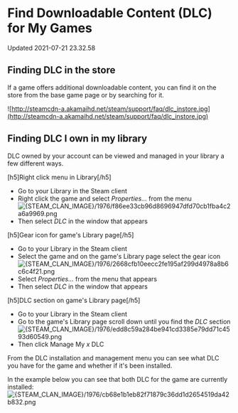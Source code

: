 # Find Downloadable Content (DLC) for My Games
Updated 2021-07-21 23.32.58

## Finding DLC in the store
If a game offers additional downloadable content, you can find it on the store from the base game page or by searching for it.  
  
![http://steamcdn-a.akamaihd.net/steam/support/faq/dlc_instore.jpg](http://steamcdn-a.akamaihd.net/steam/support/faq/dlc_instore.jpg)  
  
## Finding DLC I own in my library
DLC owned by your account can be viewed and managed in your library a few different ways.   
  
[h5]Right click menu in Library[/h5]  

* Go to your Library in the Steam client
* Right click the game and select *Properties...* from the menu  
![{STEAM_CLAN_IMAGE}/1976/f86ee33cb96d8696947dfd70cb1fba4c2a6a9969.png]({STEAM_CLAN_IMAGE}/1976/f86ee33cb96d8696947dfd70cb1fba4c2a6a9969.png)
* Then select *DLC* in the window that appears

  
  
[h5]Gear icon for game's Library page[/h5]  

* Go to your Library in the Steam client
* Select the game and on the game's Library page select the gear icon  
![{STEAM_CLAN_IMAGE}/1976/2668cfb10eecc2fe195af299d4978a8b6c6c4f21.png]({STEAM_CLAN_IMAGE}/1976/2668cfb10eecc2fe195af299d4978a8b6c6c4f21.png)
* Select *Properties...* from the menu that appears
* Then select *DLC* in the window that appears

  
  
[h5]DLC section on game's Library page[/h5]  

* Go to your Library in the Steam client
* Go to the game's Library page scroll down until you find the *DLC* section  
![{STEAM_CLAN_IMAGE}/1976/edd8c59a284be941cd3385e79dd71c4593d60549.png]({STEAM_CLAN_IMAGE}/1976/edd8c59a284be941cd3385e79dd71c4593d60549.png)
* Then click Manage My *x* DLC

  
  
From the DLC installation and management menu you can see what DLC you have for the game and whether if it's been installed.   
  
In the example below you can see that both DLC for the game are currently installed:  
![{STEAM_CLAN_IMAGE}/1976/cb68e1b1eb82f71879c36dd1d2654519da42b832.png]({STEAM_CLAN_IMAGE}/1976/cb68e1b1eb82f71879c36dd1d2654519da42b832.png)